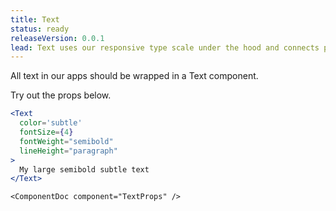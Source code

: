 ```yaml
---
title: Text
status: ready
releaseVersion: 0.0.1
lead: Text uses our responsive type scale under the hood and connects props with all our type foundations.
---
```


All text in our apps should be wrapped in a Text component.

Try out the props below.

```.jsx
<Text
  color='subtle'
  fontSize={4}
  fontWeight="semibold"
  lineHeight="paragraph"
>
  My large semibold subtle text
</Text>
```

```!jsx
<ComponentDoc component="TextProps" />
```
